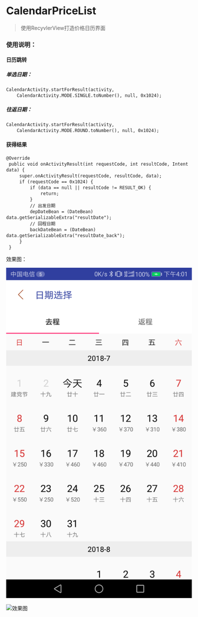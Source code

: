 # CalendarPriceList

> 使用RecyvlerView打造价格日历界面

### 使用说明：

#### 日历跳转

##### 单选日期：

    CalendarActivity.startForResult(activity,
        CalendarActivity.MODE.SINGLE.toNumber(), null, 0x1024);
      
##### 往返日期：

    CalendarActivity.startForResult(activity,
        CalendarActivity.MODE.ROUND.toNumber(), null, 0x1024);

#### 获得结果

    @Override
     public void onActivityResult(int requestCode, int resultCode, Intent data) {
         super.onActivityResult(requestCode, resultCode, data);
         if (requestCode == 0x1024) {
             if (data == null || resultCode != RESULT_OK) {
                 return;
             }
             // 出发日期
             depDateBean = (DateBean) data.getSerializableExtra("resultDate");
             // 回程日期
             backDateBean = (DateBean) data.getSerializableExtra("resultDate_back");
         }
     }

效果图：

![效果图](https://github.com/wuguojin/CalendarPriceList/blob/master/device-2018-07-03-160102.png?raw=true)

![效果图](https://github.com/wuguojin/CalendarPriceList/blob/master/device-2018-07-03-160123.pngraw=true)